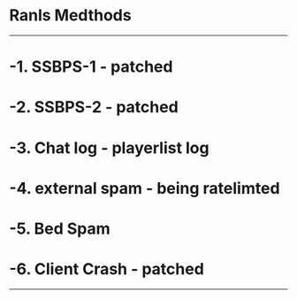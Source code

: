 # Ranls Medthods
-----------------
# -1. SSBPS-1  - patched
# -2. SSBPS-2 - patched
# -3. Chat log - playerlist log 
# -4. external spam - being ratelimted  
# -5. Bed Spam  
# -6. Client Crash - patched
-----------------
